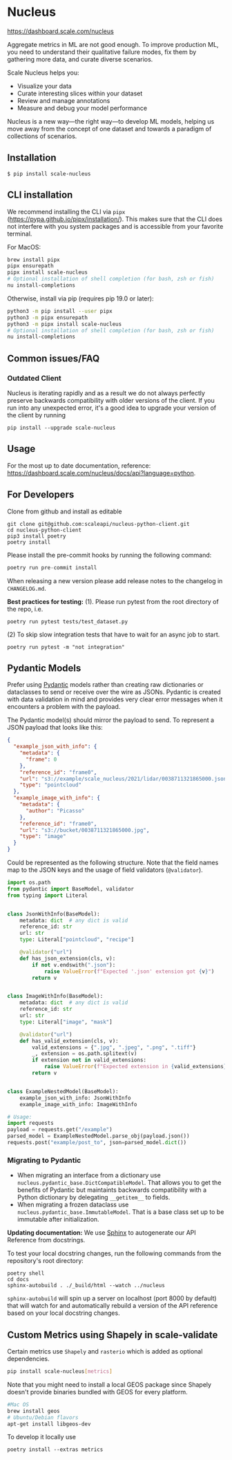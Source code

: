 # Nucleus

https://dashboard.scale.com/nucleus

Aggregate metrics in ML are not good enough. To improve production ML, you need to understand their qualitative failure modes, fix them by gathering more data, and curate diverse scenarios.

Scale Nucleus helps you:

- Visualize your data
- Curate interesting slices within your dataset
- Review and manage annotations
- Measure and debug your model performance

Nucleus is a new way—the right way—to develop ML models, helping us move away from the concept of one dataset and towards a paradigm of collections of scenarios.

## Installation

`$ pip install scale-nucleus`

## CLI installation

We recommend installing the CLI via `pipx` (https://pypa.github.io/pipx/installation/). This makes sure that
the CLI does not interfere with you system packages and is accessible from your favorite terminal.

For MacOS:

```bash
brew install pipx
pipx ensurepath
pipx install scale-nucleus
# Optional installation of shell completion (for bash, zsh or fish)
nu install-completions
```

Otherwise, install via pip (requires pip 19.0 or later):

```bash
python3 -m pip install --user pipx
python3 -m pipx ensurepath
python3 -m pipx install scale-nucleus
# Optional installation of shell completion (for bash, zsh or fish)
nu install-completions
```

## Common issues/FAQ

### Outdated Client

Nucleus is iterating rapidly and as a result we do not always perfectly preserve backwards compatibility with older versions of the client. If you run into any unexpected error, it's a good idea to upgrade your version of the client by running

```
pip install --upgrade scale-nucleus
```

## Usage

For the most up to date documentation, reference: https://dashboard.scale.com/nucleus/docs/api?language=python.

## For Developers

Clone from github and install as editable

```
git clone git@github.com:scaleapi/nucleus-python-client.git
cd nucleus-python-client
pip3 install poetry
poetry install
```

Please install the pre-commit hooks by running the following command:

```python
poetry run pre-commit install
```

When releasing a new version please add release notes to the changelog in `CHANGELOG.md`.

**Best practices for testing:**
(1). Please run pytest from the root directory of the repo, i.e.

```
poetry run pytest tests/test_dataset.py
```

(2) To skip slow integration tests that have to wait for an async job to start.

```
poetry run pytest -m "not integration"
```

## Pydantic Models

Prefer using [Pydantic](https://pydantic-docs.helpmanual.io/usage/models/) models rather than creating raw dictionaries
or dataclasses to send or receive over the wire as JSONs. Pydantic is created with data validation in mind and provides very clear error
messages when it encounters a problem with the payload.

The Pydantic model(s) should mirror the payload to send. To represent a JSON payload that looks like this:

```json
{
  "example_json_with_info": {
    "metadata": {
      "frame": 0
    },
    "reference_id": "frame0",
    "url": "s3://example/scale_nucleus/2021/lidar/0038711321865000.json",
    "type": "pointcloud"
  },
  "example_image_with_info": {
    "metadata": {
      "author": "Picasso"
    },
    "reference_id": "frame0",
    "url": "s3://bucket/0038711321865000.jpg",
    "type": "image"
  }
}
```

Could be represented as the following structure. Note that the field names map to the JSON keys and the usage of field
validators (`@validator`).

```python
import os.path
from pydantic import BaseModel, validator
from typing import Literal


class JsonWithInfo(BaseModel):
    metadata: dict  # any dict is valid
    reference_id: str
    url: str
    type: Literal["pointcloud", "recipe"]

    @validator("url")
    def has_json_extension(cls, v):
        if not v.endswith(".json"):
            raise ValueError(f"Expected '.json' extension got {v}")
        return v


class ImageWithInfo(BaseModel):
    metadata: dict  # any dict is valid
    reference_id: str
    url: str
    type: Literal["image", "mask"]

    @validator("url")
    def has_valid_extension(cls, v):
        valid_extensions = {".jpg", ".jpeg", ".png", ".tiff"}
        _, extension = os.path.splitext(v)
        if extension not in valid_extensions:
            raise ValueError(f"Expected extension in {valid_extensions} got {v}")
        return v


class ExampleNestedModel(BaseModel):
    example_json_with_info: JsonWithInfo
    example_image_with_info: ImageWithInfo

# Usage:
import requests
payload = requests.get("/example")
parsed_model = ExampleNestedModel.parse_obj(payload.json())
requests.post("example/post_to", json=parsed_model.dict())
```

### Migrating to Pydantic

- When migrating an interface from a dictionary use `nucleus.pydantic_base.DictCompatibleModel`. That allows you to get
  the benefits of Pydantic but maintaints backwards compatibility with a Python dictionary by delegating `__getitem__` to
  fields.
- When migrating a frozen dataclass use `nucleus.pydantic_base.ImmutableModel`. That is a base class set up to be
  immutable after initialization.

**Updating documentation:**
We use [Sphinx](https://www.sphinx-doc.org/en/master/) to autogenerate our API Reference from docstrings.

To test your local docstring changes, run the following commands from the repository's root directory:

```
poetry shell
cd docs
sphinx-autobuild . ./_build/html --watch ../nucleus
```

`sphinx-autobuild` will spin up a server on localhost (port 8000 by default) that will watch for and automatically rebuild a version of the API reference based on your local docstring changes.

## Custom Metrics using Shapely in scale-validate

Certain metrics use `Shapely` and `rasterio` which is added as optional dependencies.

```bash
pip install scale-nucleus[metrics]
```

Note that you might need to install a local GEOS package since Shapely doesn't provide binaries bundled with GEOS for every platform.

```bash
#Mac OS
brew install geos
# Ubuntu/Debian flavors
apt-get install libgeos-dev
```

To develop it locally use

`poetry install --extras metrics`
